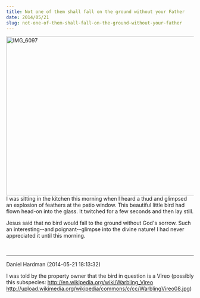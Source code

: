 ```yaml
---
title: Not one of them shall fall on the ground without your Father
date: 2014/05/21
slug: not-one-of-them-shall-fall-on-the-ground-without-your-father
---
```


<a href="http://sivanea.com/wp-content/uploads/2014/05/img_6097.jpg"><img class="aligncenter size-large wp-image-5804" src="http://sivanea.com/wp-content/uploads/2014/05/img_6097.jpg?w=640" alt="IMG_6097" width="640" height="426" /></a>I was sitting in the kitchen this morning when I heard a thud and glimpsed an explosion of feathers at the patio window. This beautiful little bird had flown head-on into the glass. It twitched for a few seconds and then lay still.

Jesus said that no bird would fall to the ground without God's sorrow. Such an interesting--and poignant--glimpse into the divine nature! I had never appreciated it until this morning.

 

---

Daniel Hardman (2014-05-21 18:13:32)

I was told by the property owner that the bird in question is a Vireo (possibly this subspecies: http://en.wikipedia.org/wiki/Warbling_Vireo http://upload.wikimedia.org/wikipedia/commons/c/cc/WarblingVireo08.jpg)